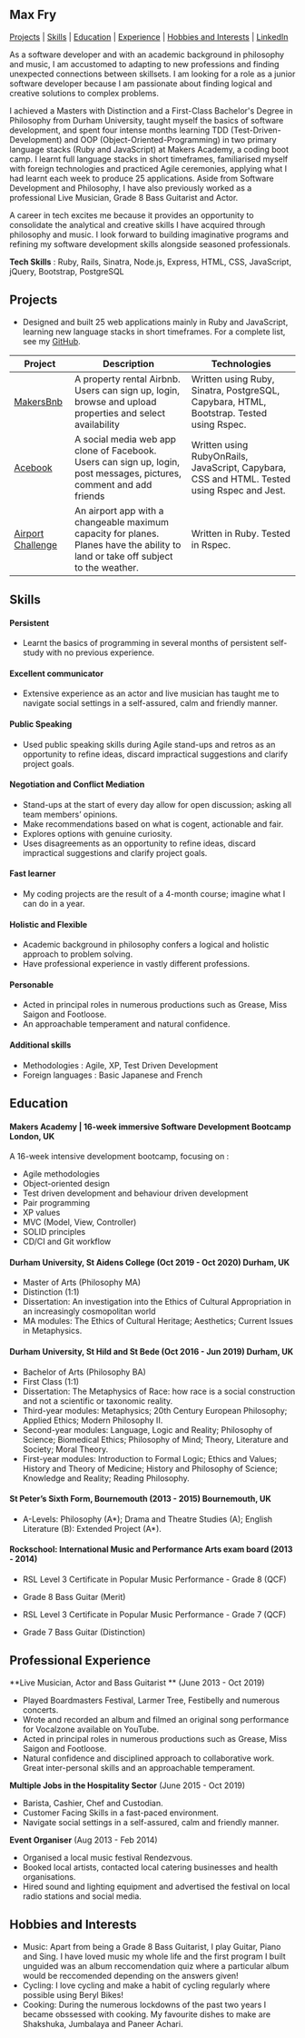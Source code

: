## Max Fry

[Projects](#projects) | [Skills](#skills) | [Education](#education) | [Experience](#experience) | [Hobbies and Interests](#hobbies-and-interests) | [LinkedIn](https://www.linkedin.com/in/maxwellfry/) 

As a software developer and with an academic background in philosophy and music, I am accustomed to adapting to new professions and finding unexpected connections between skillsets. I am looking for a role as a junior software developer because I am passionate about finding logical and creative solutions to complex problems.

I achieved a Masters with Distinction and a First-Class Bachelor's Degree in Philosophy from Durham University, taught myself the basics of software development, and spent four intense months learning TDD (Test-Driven-Development) and OOP (Object-Oriented-Programming) in two primary language stacks (Ruby and JavaScript) at Makers Academy, a coding boot camp. I learnt full language stacks in short timeframes, familiarised myself with foreign technologies and practiced Agile ceremonies, applying what I had learnt each week to produce 25 applications. Aside from Software Development and Philosophy, I have also previously worked as a professional Live Musician, Grade 8 Bass Guitarist and Actor. 

A career in tech excites me because it provides an opportunity to consolidate the analytical and creative skills I have acquired through philosophy and music. I look forward to building imaginative programs and refining my software development skills alongside seasoned professionals. 



**Tech Skills** : Ruby, Rails, Sinatra, Node.js, Express, HTML, CSS, JavaScript, jQuery, Bootstrap, PostgreSQL

## Projects
- Designed and built 25 web applications mainly in Ruby and JavaScript, learning new language stacks in short timeframes. For a complete list, see my [GitHub](https://github.com/maxcfry?tab=repositories).

| Project   | Description | Technologies |
|---        |---         |---           |
| [MakersBnb](https://github.com/maxcfry/makers_bnb) | A property rental Airbnb. Users can sign up, login, browse and upload properties and select availability | Written using Ruby, Sinatra, PostgreSQL, Capybara, HTML, Bootstrap. Tested using Rspec. |
| [Acebook](https://github.com/maxcfry/acebook-Jeamm-Team) | A social media web app clone of Facebook. Users can sign up, login, post messages, pictures, comment and add friends | Written using RubyOnRails, JavaScript, Capybara, CSS and HTML. Tested using Rspec and Jest. |
| [Airport Challenge](https://github.com/maxcfry/airport_challenge) | An airport app with a changeable maximum capacity for planes. Planes have the ability to land or take off subject to the weather. | Written in Ruby. Tested in Rspec. |

## Skills

#### Persistent
- Learnt the basics of programming in several months of persistent self-study with no previous experience. 
#### Excellent communicator
- Extensive experience as an actor and live musician has taught me to navigate social settings in a self-assured, calm and friendly manner. 
#### Public Speaking
- Used public speaking skills during Agile stand-ups and retros as an opportunity to refine ideas, discard impractical suggestions and clarify project goals.  
#### Negotiation and Conflict Mediation  
- Stand-ups at the start of every day allow for open discussion; asking all team members’ opinions. 
- Make recommendations based on what is cogent, actionable and fair.  
- Explores options with genuine curiosity.  
- Uses disagreements as an opportunity to refine ideas, discard impractical suggestions and clarify project goals. 
#### Fast learner  
- My coding projects are the result of a 4-month course; imagine what I can do in a year. 
#### Holistic and Flexible
- Academic background in philosophy confers a logical and holistic approach to problem solving. 
- Have professional experience in vastly different professions.
####  Personable  
- Acted in principal roles in numerous productions such as Grease, Miss Saigon and Footloose. 
- An approachable temperament and natural confidence.

#### Additional skills
- Methodologies : Agile, XP, Test Driven Development
- Foreign languages : Basic Japanese and French  

## Education

#### Makers Academy | 16-week immersive Software Development Bootcamp                           London, UK 

A 16-week intensive development bootcamp, focusing on :

- Agile methodologies
- Object-oriented design
- Test driven development and behaviour driven development
- Pair programming
- XP values
- MVC (Model, View, Controller)
- SOLID principles 
- CD/CI and Git workflow

#### Durham University, St Aidens College  (Oct 2019 - Oct 2020)                                Durham, UK

- Master of Arts (Philosophy MA)
- Distinction (1:1)
- Dissertation: An investigation into the Ethics of Cultural Appropriation in an increasingly cosmopolitan world
- MA modules: The Ethics of Cultural Heritage; Aesthetics; Current Issues in Metaphysics.


#### Durham University, St Hild and St Bede (Oct 2016 - Jun 2019)                               Durham, UK

- Bachelor of Arts (Philosophy BA)
- First Class (1:1)
- Dissertation: The Metaphysics of Race: how race is a social construction and not a scientific or taxonomic reality.
- Third-year modules: Metaphysics; 20th Century European Philosophy; Applied Ethics; Modern Philosophy II.
- Second-year modules: Language, Logic and Reality; Philosophy of Science; Biomedical Ethics; Philosophy of Mind; Theory, Literature and Society; Moral Theory.
- First-year modules: Introduction to Formal Logic; Ethics and Values; History and Theory of Medicine; History and Philosophy of Science; Knowledge and Reality; Reading Philosophy.

#### St Peter’s Sixth Form, Bournemouth (2013 - 2015)                                      Bournemouth, UK

- A-Levels: Philosophy (A*); Drama and Theatre Studies (A); English Literature (B): Extended Project (A*).

#### Rockschool: International Music and Performance Arts exam board (2013 - 2014)
 
- RSL Level 3 Certificate in Popular Music Performance - Grade 8 (QCF)
- Grade 8 Bass Guitar (Merit)
 
- RSL Level 3 Certificate in Popular Music Performance - Grade 7 (QCF)
- Grade 7 Bass Guitar (Distinction)

## Professional Experience

**Live Musician, Actor and Bass Guitarist ** (June 2013 - Oct 2019)    
* Played Boardmasters Festival, Larmer Tree, Festibelly and numerous concerts.  
* Wrote and recorded an album and filmed an original song performance for Vocalzone available on YouTube.   
* Acted in principal roles in numerous productions such as Grease, Miss Saigon and Footloose.  
* Natural confidence and disciplined approach to collaborative work. Great inter-personal skills and an approachable temperament.  

**Multiple Jobs in the Hospitality Sector**  (June 2015 - Oct 2019)
- Barista, Cashier, Chef and Custodian.                                                                                  
- Customer Facing Skills in a fast-paced environment.   
- Navigate social settings in a self-assured, calm and friendly manner.

**Event Organiser** (Aug 2013 - Feb 2014)    
  - Organised a local music festival Rendezvous.                                                      
- Booked local artists, contacted local catering businesses and health organisations.  
- Hired sound and lighting equipment and advertised the festival on local radio stations and social media.

## Hobbies and Interests 
- Music: Apart from being a Grade 8 Bass Guitarist, I play Guitar, Piano and Sing. I have loved music my whole life and the first program I built unguided was an album reccomendation quiz where a particular album would be reccomended depending on the answers given!
- Cycling: I love cycling and make a habit of cycling regularly where possible using Beryl Bikes!
- Cooking: During the numerous lockdowns of the past two years I became obssessed with cooking. My favourite dishes to make are Shakshuka, Jumbalaya and Paneer Achari.

